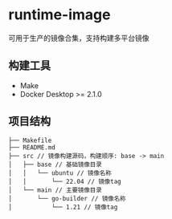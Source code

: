 # runtime-image

可用于生产的镜像合集，支持构建多平台镜像

## 构建工具
-  Make
-  Docker Desktop >= 2.1.0

## 项目结构
```text
├── Makefile  
├── README.md
├── src // 镜像构建源码，构建顺序: base -> main
│   ├── base // 基础镜像目录
│   │   └── ubuntu // 镜像名称
│   │       └── 22.04 // 镜像tag
│   └── main // 主要镜像目录
│       └── go-builder // 镜像名称
│           └── 1.21 // 镜像tag
```
